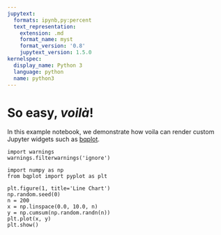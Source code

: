 ```yaml
---
jupytext:
  formats: ipynb,py:percent
  text_representation:
    extension: .md
    format_name: myst
    format_version: '0.8'
    jupytext_version: 1.5.0
kernelspec:
  display_name: Python 3
  language: python
  name: python3
---
```


# So easy, *voilà*!

In this example notebook, we demonstrate how voila can render custom Jupyter widgets such as [bqplot](https://github.com/bloomberg/bqplot). 

```{code-cell} ipython3
import warnings
warnings.filterwarnings('ignore')
```

```{code-cell} ipython3
import numpy as np
from bqplot import pyplot as plt

plt.figure(1, title='Line Chart')
np.random.seed(0)
n = 200
x = np.linspace(0.0, 10.0, n)
y = np.cumsum(np.random.randn(n))
plt.plot(x, y)
plt.show()
```
